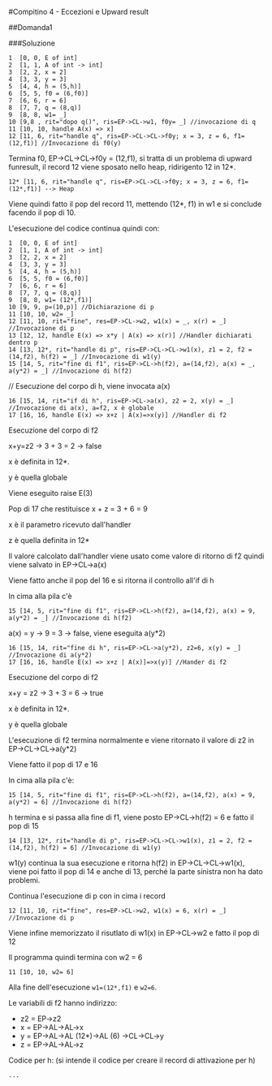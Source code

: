 #Compitino 4 - Eccezioni e Upward result

##Domanda1

###Soluzione

```
1  [0, 0, E of int]
2  [1, 1, A of int -> int]
3  [2, 2, x = 2]
4  [3, 3, y = 3]
5  [4, 4, h = (5,h)]
6  [5, 5, f0 = (6,f0)]
7  [6, 6, r = 6]
8  [7, 7, q = (8,q)]
9  [8, 8, w1= _]
10 [9,8 , rit="dopo q()", ris=EP->CL->w1, f0y= _] //invocazione di q
11 [10, 10, handle A(x) => x]
12 [11, 6, rit="handle q", ris=EP->CL->CL->f0y; x = 3, z = 6, f1=(12,f1)] //Invocazione di f0(y)
```

Termina f0, EP->CL->CL->f0y = (12,f1), si tratta di un problema di upward funresult, il record 12 viene sposato nello heap, ridirigento 12 in 12*.

```
12* [11, 6, rit="handle q", ris=EP->CL->CL->f0y; x = 3, z = 6, f1=(12*,f1)] --> Heap
```

Viene quindi fatto il pop del record 11, mettendo (12*, f1) in w1 e si conclude facendo il pop di 10.

L'esecuzione del codice continua quindi con:

```
1  [0, 0, E of int]
2  [1, 1, A of int -> int]
3  [2, 2, x = 2]
4  [3, 3, y = 3]
5  [4, 4, h = (5,h)]
6  [5, 5, f0 = (6,f0)]
7  [6, 6, r = 6]
8  [7, 7, q = (8,q)]
9  [8, 8, w1= (12*,f1)]
10 [9, 9, p=(10,p)] //Dichiarazione di p
11 [10, 10, w2= _] 
12 [11, 10, rit="fine", res=EP->CL->w2, w1(x) = _, x(r) = _] //Invocazione di p
13 [12, 12, handle E(x) => x*y | A(x) => x(r)] //Handler dichiarati dentro p
14 [13, 12*, rit="handle di p", ris=EP->CL->CL->w1(x), z1 = 2, f2 = (14,f2), h(f2) = _] //Invocazione di w1(y)
15 [14, 5, rit="fine di f1", ris=EP->CL->h(f2), a=(14,f2), a(x) = _, a(y*2) = _] //Invocazione di h(f2)
```

// Esecuzione del corpo di h, viene invocata a(x)

```
16 [15, 14, rit="if di h", ris=EP->CL->a(x), z2 = 2, x(y) = _] //Invocazione di a(x), a=f2, x è globale
17 [16, 16, handle E(x) => x+z | A(x)=>x(y)] //Handler di f2
```

Esecuzione del corpo di f2

x+y=z2 -> 3 + 3 = 2 -> false

x è definita in 12\*.

y è quella globale

Viene eseguito raise E(3)

Pop di 17 che restituisce x + z = 3 + 6 = 9

x è il parametro ricevuto dall'handler

z è quella definita in 12*

Il valore calcolato dall'handler viene usato come valore di ritorno di f2 quindi viene salvato in EP->CL->a(x)

Viene fatto anche il pop del 16 e si ritorna il controllo all'if di h

In cima alla pila c'è

```
15 [14, 5, rit="fine di f1", ris=EP->CL->h(f2), a=(14,f2), a(x) = 9, a(y*2) = _] //Invocazione di h(f2)
```

a(x) = y -> 9 = 3 -> false, viene eseguita a(y*2)

```
16 [15, 14, rit="fine di h", ris=EP->CL->a(y*2), z2=6, x(y) = _] //Invocazione di a(y*2)
17 [16, 16, handle E(x) => x+z | A(x)]=>x(y)] //Hander di f2
```

Esecuzione del corpo di f2

x+y = z2 -> 3 + 3 = 6 -> true

x è definita in 12\*.

y è quella globale

L'esecuzione di f2 termina normalmente e viene ritornato il valore di z2 in EP->CL->CL->a(y*2)

Viene fatto il pop di 17 e 16

In cima alla pila c'è:

```
15 [14, 5, rit="fine di f1", ris=EP->CL->h(f2), a=(14,f2), a(x) = 9, a(y*2) = 6] //Invocazione di h(f2)
```

h termina e si passa alla fine di f1, viene posto EP->CL->h(f2) = 6 e fatto il pop di 15

```
14 [13, 12*, rit="handle di p", ris=EP->CL->CL->w1(x), z1 = 2, f2 = (14,f2), h(f2) = 6] //Invocazione di w1(y)
```

w1(y) continua la sua esecuzione e ritorna h(f2) in EP->CL->CL->w1(x), viene poi fatto il pop di 14 e anche di 13, perché la parte sinistra non ha dato problemi.

Continua l'esecuzione di p con in cima i record

```
12 [11, 10, rit="fine", res=EP->CL->w2, w1(x) = 6, x(r) = _] //Invocazione di p
```

Viene infine memorizzato il risutlato di w1(x) in EP->CL->w2 e fatto il pop di 12

Il programma quindi termina con w2 = 6

```
11 [10, 10, w2= 6] 
```

Alla fine dell'esecuzione `w1=(12*,f1)` e `w2=6`.

Le variabili di f2 hanno indirizzo:

- z2 = EP->z2
- x = EP->AL->AL->x
- y = EP->AL->AL (12*)->AL (6) ->CL->CL->y
- z = EP->AL->AL->z

Codice per h: (si intende il codice per creare il record di attivazione per h)

```
...
```
